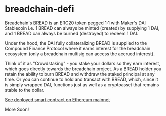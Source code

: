 # breadchain-defi
Breadchain's BREAD is an ERC20 token pegged 1:1 with Maker's DAI Stablecoin i.e. 1 BREAD can always be minted (created) by supplying 1 DAI, and 1 BREAD can always be burned (destroyed) to redeem 1 DAI.

Under the hood, the DAI fully collateralizing BREAD is supplied to the Compound Finance Protocol where it earns interest for the breadchain ecosystem (only a breadchain multisig can access the accrued interest). 

Think of it as "Crowdstaking" - you stake your dollars so they earn interest, which goes directly towards the breadchain project. As a BREAD holder you retain the ability to burn BREAD and withdraw the staked principal at any time. Or you can continue to hold and transact with BREAD, which, since it is simply wrapped DAI, functions just as well as a cryptoasset that remains stable to the dollar.

[See deployed smart contract on Ethereum mainnet](https://etherscan.io/address/0xed9265a05fd6355061e1051c80450638ec84bff3#code)

More Soon!


